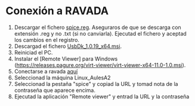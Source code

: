 # Conexión a RAVADA

1) Descargar el fichero [spice.reg](https://raw.githubusercontent.com/UPC/ravada/gh-pages/docs/docs/spice.reg). Aseguraros de que se descarga con extensión .reg y no .txt (si no canviarla). Ejecutad el fichero y aceptad los cambios en el registro.
2) Descargad el fichero [UsbDk_1.0.19_x64.msi](https://www.spice-space.org/download/windows/usbdk/UsbDk_1.0.19_x64.msi).
3) Reiniciad el PC.
4) Instalar el [Remote Viewer] para Windows (https://releases.pagure.org/virt-viewer/virt-viewer-x64-11.0-1.0.msi).
5) Conectarse a ravada [aquí]( https://infoteleco.upc.edu/ravada/)
6) Seleccionad la máquina Linux_AulesA2
7) Seleccionad la pestaña "spice" y copiad la URL y tomad nota de la contraseña que aparece encima.
8) Ejecutad la aplicación "Remote viewer" y entrad la URL y la contraseña

